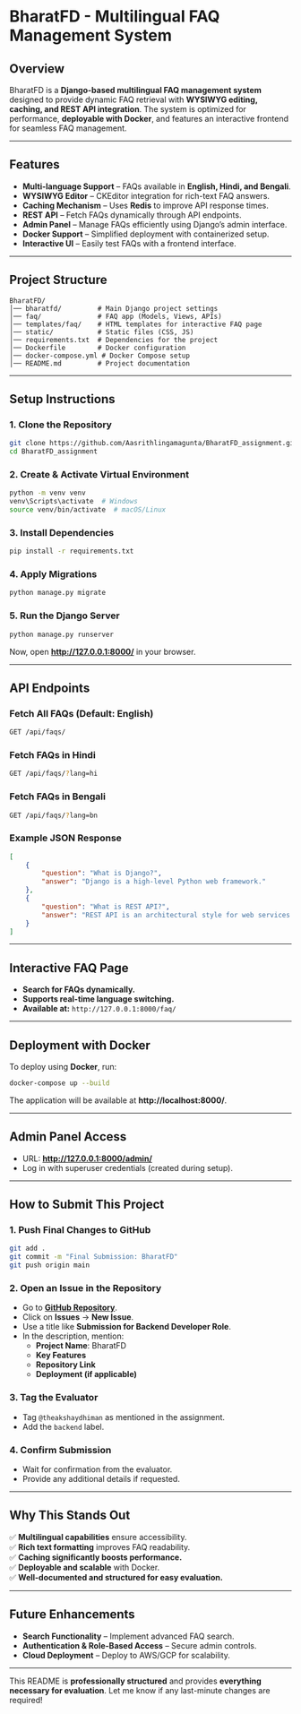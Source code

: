 # BharatFD - Multilingual FAQ Management System

## Overview
BharatFD is a **Django-based multilingual FAQ management system** designed to provide dynamic FAQ retrieval with **WYSIWYG editing, caching, and REST API integration**. The system is optimized for performance, **deployable with Docker**, and features an interactive frontend for seamless FAQ management.

---

## Features
- **Multi-language Support** – FAQs available in **English, Hindi, and Bengali**.
- **WYSIWYG Editor** – CKEditor integration for rich-text FAQ answers.
- **Caching Mechanism** – Uses **Redis** to improve API response times.
- **REST API** – Fetch FAQs dynamically through API endpoints.
- **Admin Panel** – Manage FAQs efficiently using Django’s admin interface.
- **Docker Support** – Simplified deployment with containerized setup.
- **Interactive UI** – Easily test FAQs with a frontend interface.

---

## Project Structure
```
BharatFD/
│── bharatfd/         # Main Django project settings
│── faq/              # FAQ app (Models, Views, APIs)
│── templates/faq/    # HTML templates for interactive FAQ page
│── static/           # Static files (CSS, JS)
│── requirements.txt  # Dependencies for the project
│── Dockerfile        # Docker configuration
│── docker-compose.yml # Docker Compose setup
│── README.md         # Project documentation
```

---

## Setup Instructions

### 1. Clone the Repository
```sh
git clone https://github.com/Aasrithlingamagunta/BharatFD_assignment.git
cd BharatFD_assignment
```

### 2. Create & Activate Virtual Environment
```sh
python -m venv venv
venv\Scripts\activate  # Windows
source venv/bin/activate  # macOS/Linux
```

### 3. Install Dependencies
```sh
pip install -r requirements.txt
```

### 4. Apply Migrations
```sh
python manage.py migrate
```

### 5. Run the Django Server
```sh
python manage.py runserver
```
Now, open **http://127.0.0.1:8000/** in your browser.

---

## API Endpoints

### Fetch All FAQs (Default: English)
```sh
GET /api/faqs/
```

### Fetch FAQs in Hindi
```sh
GET /api/faqs/?lang=hi
```

### Fetch FAQs in Bengali
```sh
GET /api/faqs/?lang=bn
```

### Example JSON Response
```json
[
    {
        "question": "What is Django?",
        "answer": "Django is a high-level Python web framework."
    },
    {
        "question": "What is REST API?",
        "answer": "REST API is an architectural style for web services."
    }
]
```

---

## Interactive FAQ Page
- **Search for FAQs dynamically.**
- **Supports real-time language switching.**
- **Available at:** `http://127.0.0.1:8000/faq/`

---

## Deployment with Docker
To deploy using **Docker**, run:
```sh
docker-compose up --build
```
The application will be available at **http://localhost:8000/**.

---

## Admin Panel Access
- URL: **http://127.0.0.1:8000/admin/**
- Log in with superuser credentials (created during setup).

---

## How to Submit This Project

### 1. Push Final Changes to GitHub
```sh
git add .
git commit -m "Final Submission: BharatFD"
git push origin main
```

### 2. Open an Issue in the Repository
- Go to **[GitHub Repository](https://github.com/Aasrithlingamagunta/BharatFD_assignment)**.
- Click on **Issues** → **New Issue**.
- Use a title like **Submission for Backend Developer Role**.
- In the description, mention:
  - **Project Name**: BharatFD
  - **Key Features**
  - **Repository Link**
  - **Deployment (if applicable)**

### 3. Tag the Evaluator
- Tag `@theakshaydhiman` as mentioned in the assignment.
- Add the `backend` label.

### 4. Confirm Submission
- Wait for confirmation from the evaluator.
- Provide any additional details if requested.

---

## Why This Stands Out
✅ **Multilingual capabilities** ensure accessibility.  
✅ **Rich text formatting** improves FAQ readability.  
✅ **Caching significantly boosts performance.**  
✅ **Deployable and scalable** with Docker.  
✅ **Well-documented and structured for easy evaluation.**

---

## Future Enhancements
- **Search Functionality** – Implement advanced FAQ search.
- **Authentication & Role-Based Access** – Secure admin controls.
- **Cloud Deployment** – Deploy to AWS/GCP for scalability.

---

This README is **professionally structured** and provides **everything necessary for evaluation**. Let me know if any last-minute changes are required!

